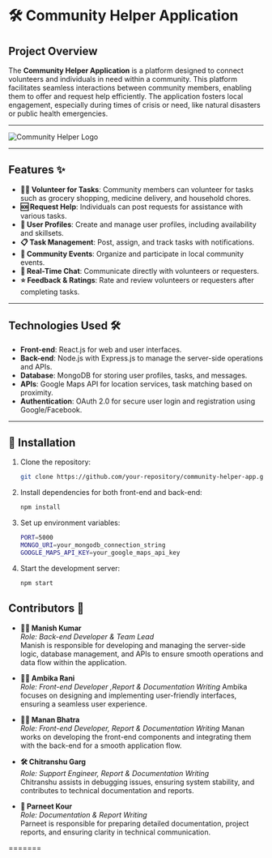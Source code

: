 
# 🛠️ Community Helper Application

## Project Overview

The **Community Helper Application** is a platform designed to connect volunteers and individuals in need within a community. This platform facilitates seamless interactions between community members, enabling them to offer and request help efficiently. The application fosters local engagement, especially during times of crisis or need, like natural disasters or public health emergencies.

---

![Community Helper Logo](https://placeholder.com/logo.png) <!-- Replace with actual logo URL -->

---

## Features ✨

- **🙋‍♂️ Volunteer for Tasks**: Community members can volunteer for tasks such as grocery shopping, medicine delivery, and household chores.
- **🆘 Request Help**: Individuals can post requests for assistance with various tasks.
- **👤 User Profiles**: Create and manage user profiles, including availability and skillsets.
- **📋 Task Management**: Post, assign, and track tasks with notifications.
- **🎉 Community Events**: Organize and participate in local community events.
- **💬 Real-Time Chat**: Communicate directly with volunteers or requesters.
- **⭐ Feedback & Ratings**: Rate and review volunteers or requesters after completing tasks.

---

## Technologies Used 🛠️

- **Front-end**: React.js for web and user interfaces.
- **Back-end**: Node.js with Express.js to manage the server-side operations and APIs.
- **Database**: MongoDB for storing user profiles, tasks, and messages.
- **APIs**: Google Maps API for location services, task matching based on proximity.
- **Authentication**: OAuth 2.0 for secure user login and registration using Google/Facebook.

---
 
## 🚀 Installation

1. Clone the repository:

   ```bash
   git clone https://github.com/your-repository/community-helper-app.git
   ```

2. Install dependencies for both front-end and back-end:

   ```bash
   npm install
    ```

3. Set up environment variables:

    ```bash  
    PORT=5000
    MONGO_URI=your_mongodb_connection_string
    GOOGLE_MAPS_API_KEY=your_google_maps_api_key

    ```

4. Start the development server:

    ```bash
    npm start
    ```

## Contributors 👥  

- **👨‍💻 Manish Kumar**  
  _Role: Back-end Developer & Team Lead_  
  Manish is responsible for developing and managing the server-side logic, database management, and APIs to ensure smooth operations and data flow within the application.  

- **👩‍💻 Ambika Rani**  
  _Role: Front-end Developer ,Report & Documentation Writing_
  Ambika focuses on designing and implementing user-friendly interfaces, ensuring a seamless user experience.  

- **👨‍💻 Manan Bhatra**  
  _Role: Front-end Developer, Report & Documentation Writing_
  Manan works on developing the front-end components and integrating them with the back-end for a smooth application flow.  

- **🛠️ Chitranshu Garg**  
  _Role: Support Engineer, Report & Documentation Writing_  
  Chitranshu assists in debugging issues, ensuring system stability, and contributes to technical documentation and reports.  

- **📝 Parneet Kour**  
  _Role: Documentation & Report Writing_  
  Parneet is responsible for preparing detailed documentation, project reports, and ensuring clarity in technical communication.  

=======


